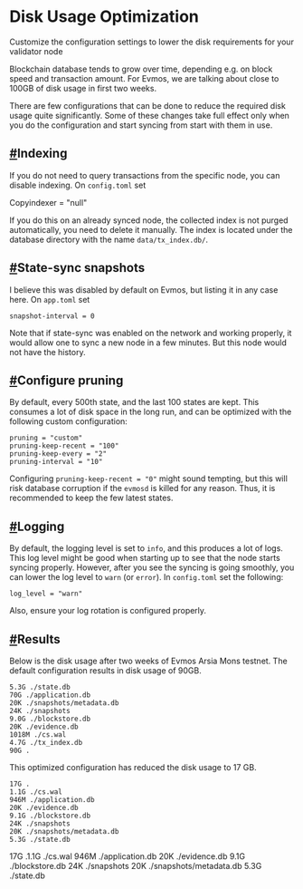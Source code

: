 # Disk Usage Optimization

Customize the configuration settings to lower the disk requirements for your validator node

Blockchain database tends to grow over time, depending e.g. on block speed and transaction amount. For Evmos, we are talking about close to 100GB of disk usage in first two weeks.

There are few configurations that can be done to reduce the required disk usage quite significantly. Some of these changes take full effect only when you do the configuration and start syncing from start with them in use.

## [#](https://evmos.dev/guides/validators/disk_optimization.html#indexing)Indexing

If you do not need to query transactions from the specific node, you can disable indexing. On `config.toml` set

Copyindexer = "null"&#x20;

If you do this on an already synced node, the collected index is not purged automatically, you need to delete it manually. The index is located under the database directory with the name `data/tx_index.db/`.

## [#](https://evmos.dev/guides/validators/disk_optimization.html#state-sync-snapshots)State-sync snapshots

I believe this was disabled by default on Evmos, but listing it in any case here. On `app.toml` set

```shell
snapshot-interval = 0 
```

Note that if state-sync was enabled on the network and working properly, it would allow one to sync a new node in a few minutes. But this node would not have the history.

## [#](https://evmos.dev/guides/validators/disk_optimization.html#configure-pruning)Configure pruning

By default, every 500th state, and the last 100 states are kept. This consumes a lot of disk space in the long run, and can be optimized with the following custom configuration:

```shell
pruning = "custom" 
pruning-keep-recent = "100" 
pruning-keep-every = "2" 
pruning-interval = "10"
```

Configuring `pruning-keep-recent = "0"` might sound tempting, but this will risk database corruption if the `evmosd` is killed for any reason. Thus, it is recommended to keep the few latest states.

## [#](https://evmos.dev/guides/validators/disk_optimization.html#logging)Logging

By default, the logging level is set to `info`, and this produces a lot of logs. This log level might be good when starting up to see that the node starts syncing properly. However, after you see the syncing is going smoothly, you can lower the log level to `warn` (or `error`). In `config.toml` set the following:

```shell
log_level = "warn" 
```

Also, ensure your log rotation is configured properly.

## [#](https://evmos.dev/guides/validators/disk_optimization.html#results)Results

Below is the disk usage after two weeks of Evmos Arsia Mons testnet. The default configuration results in disk usage of 90GB.

```shell
5.3G ./state.db 
70G ./application.db 
20K ./snapshots/metadata.db 
24K ./snapshots 
9.0G ./blockstore.db 
20K ./evidence.db 
1018M ./cs.wal 
4.7G ./tx_index.db 
90G .
```

This optimized configuration has reduced the disk usage to 17 GB.

```shell
17G .
1.1G ./cs.wal 
946M ./application.db 
20K ./evidence.db 
9.1G ./blockstore.db 
24K ./snapshots 
20K ./snapshots/metadata.db 
5.3G ./state.db
```

17G .1.1G ./cs.wal 946M ./application.db 20K ./evidence.db 9.1G ./blockstore.db 24K ./snapshots 20K ./snapshots/metadata.db 5.3G ./state.db
